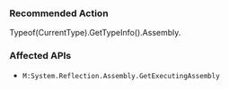 ### Recommended Action
Typeof(CurrentType).GetTypeInfo().Assembly.

### Affected APIs
* `M:System.Reflection.Assembly.GetExecutingAssembly`
